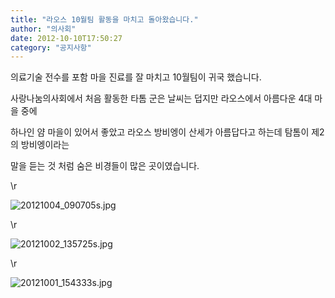 ```yaml
---
title: "라오스 10월팀 활동을 마치고 돌아왔습니다."
author: "의사회"
date: 2012-10-10T17:50:27
category: "공지사항"
---
```


의료기술 전수를 포함 마을 진료를 잘 마치고 10월팀이 귀국 했습니다.

사랑나눔의사회에서 처음 활동한 타톰 군은 날씨는 덥지만 라오스에서 아름다운 4대 마을 중에

하나인 얌 마을이 있어서 좋았고 라오스 방비엥이 산세가 아름답다고 하는데 탐톰이 제2의 방비엥이라는

말을 듣는 것 처럼 숨은 비경들이 많은 곳이였습니다.

\r

![20121004_090705s.jpg](/files/attach/images/1585/175/006/5842e7df3675489886d3c03a2c64b571_1.jpg)

\r

![20121002_135725s.jpg](/files/attach/images/1585/175/006/5842e7df3675489886d3c03a2c64b571.jpg)

\r

![20121001_154333s.jpg](/files/attach/images/1585/175/006/6471acd9a9b4a3fa7a2804376205d96c.jpg)
